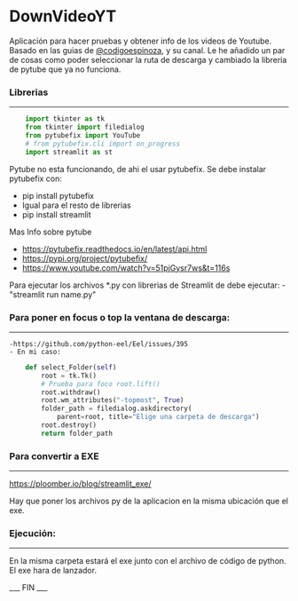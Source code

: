 # DownVideoYT


Aplicación para hacer pruebas y obtener info de los videos de Youtube. Basado en las guias de [@codigoespinoza](https://www.youtube.com/@CodigoEspinoza), y su canal.
Le he añadido un par de cosas como poder seleccionar la ruta de descarga y cambiado la libreria de pytube que ya no funciona.

### Librerias
---

```py
    import tkinter as tk
    from tkinter import filedialog
    from pytubefix import YouTube
    # from pytubefix.cli import on_progress
    import streamlit as st
```

Pytube no esta funcionando, de ahi el usar pytubefix. Se debe instalar pytubefix con:
- pip install pytubefix
- Igual para el resto de librerias
- pip install streamlit
  
Mas Info sobre pytube
- https://pytubefix.readthedocs.io/en/latest/api.html
- https://pypi.org/project/pytubefix/
- https://www.youtube.com/watch?v=51pjGysr7ws&t=116s

Para ejecutar los archivos \*.py con librerias de Streamlit de debe ejecutar: - "streamlit run name.py"

### Para poner en focus o top la ventana de descarga:
---
    -https://github.com/python-eel/Eel/issues/395
    - En mi caso:

```py
    def select_Folder(self)
        root = tk.Tk()
        # Prueba para foco root.lift()
        root.withdraw()
        root.wm_attributes("-topmost", True)
        folder_path = filedialog.askdirectory(
            parent=root, title="Elige una carpeta de descarga")
        root.destroy()
        return folder_path
```
### Para convertir a EXE
---

https://ploomber.io/blog/streamlit_exe/

Hay que poner los archivos py de la aplicacion en la misma ubicación que el exe.


### Ejecución:
---

En la misma carpeta estará el exe junto con el archivo de código de python. El exe hara de lanzador.


___ FIN ___
